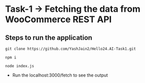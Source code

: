 # Task-1 -> Fetching the data from WooCommerce REST API

## Steps to run the application

``` 
git clone https://github.com/YashJain2/Hello24.AI-Task1.git 
```
``` 
npm i 
```
```
node index.js 
```

- Run the localhost:3000/fetch to see the output